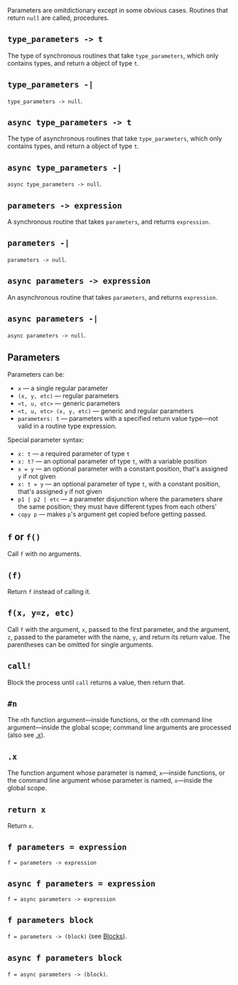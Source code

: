 Parameters are omitdictionary except in some obvious cases. Routines that return `null` are called, procedures.

## `type_parameters -> t`
The type of synchronous routines that take `type_parameters`, which only contains types, and return a object of type `t`.

## `type_parameters -|`
`type_parameters -> null`.

## `async type_parameters -> t`
The type of asynchronous routines that take `type_parameters`, which only contains types, and return a object of type `t`.

## `async type_parameters -|`
`async type_parameters -> null`.

## `parameters -> expression`
A synchronous routine that takes `parameters`, and returns `expression`.

## `parameters -|`
`parameters -> null`.

## `async parameters -> expression`
An asynchronous routine that takes `parameters`, and returns `expression`.

## `async parameters -|`
`async parameters -> null`.

## Parameters
Parameters can be:
* `x` — a single regular parameter
* `(x, y, etc)` — regular parameters
* `<t, u, etc>` — generic parameters
* `<t, u, etc> (x, y, etc)` — generic and regular parameters
* `parameters: t` — parameters with a specified return value type—not valid in a routine type expression.

Special parameter syntax:

* `x: t` — a required parameter of type `t`
* `x: t?` — an optional parameter of type `t`, with a variable position
* `x = y` — an optional parameter with a constant position, that's assigned `y` if not given
* `x: t = y` — an optional parameter of type `t`, with a constant position, that's assigned `y` if not given
* `p1 | p2 | etc` — a parameter disjunction where the parameters share the same position; they must have different types from each others'
* `copy p` — makes `p`'s argument get copied before getting passed.

## `f` or `f()`
Call `f` with no arguments.

## `(f)`
Return `f` instead of calling it.

## `f(x, y=z, etc)`
Call `f` with the argument, `x`, passed to the first parameter, and the argument, `z`, passed  to the parameter with the name, `y`, and return its return value. The parentheses can be omitted for single arguments.

## `call!`
Block the process until `call` returns a value, then return that.

## `#n`
The `n`th function argument—inside functions, or the `n`th command line argument—inside the global scope; command line arguments are processed (also see [.x](#x-5)).

## `.x`
The function argument whose parameter is named, `x`—inside functions, or the command line argument whose parameter is named, `x`—inside the global scope.

## `return x`
Return `x`.

## `f parameters = expression`
`f = parameters -> expression`

## `async f parameters = expression`
`f = async parameters -> expression`

## `f parameters block`
`f = parameters -> (block)` (see [Blocks](#blocks)).

## `async f parameters block`
`f = async parameters -> (block)`.